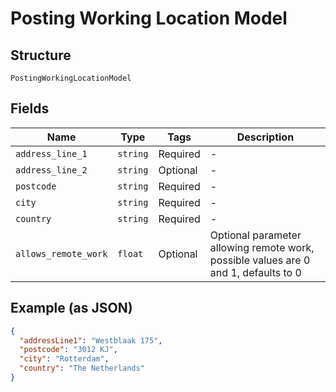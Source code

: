 
# Posting Working Location Model

## Structure

`PostingWorkingLocationModel`

## Fields

| Name | Type | Tags | Description |
|  --- | --- | --- | --- |
| `address_line_1` | `string` | Required | - |
| `address_line_2` | `string` | Optional | - |
| `postcode` | `string` | Required | - |
| `city` | `string` | Required | - |
| `country` | `string` | Required | - |
| `allows_remote_work` | `float` | Optional | Optional parameter allowing remote work, possible values are 0 and 1, defaults to 0 |

## Example (as JSON)

```json
{
  "addressLine1": "Westblaak 175",
  "postcode": "3012 KJ",
  "city": "Rotterdam",
  "country": "The Netherlands"
}
```

